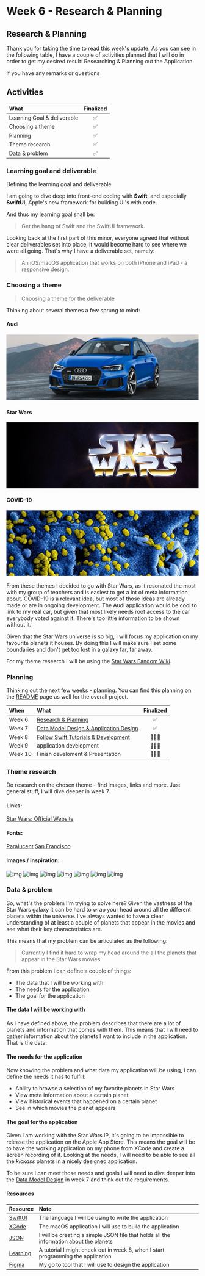 # Week 6 - Research & Planning

## Research & Planning

Thank you for taking the time to read this week's update. As you can see in the following table, I have a couple of activities planned that I will do in order to get my desired result: Researching & Planning out the Application.

If you have any remarks or questions

## Activities

| What | Finalized |
| :--- | :---: |
| Learning Goal & deliverable | ✅ |
| Choosing a theme | ✅ |
| Planning | ✅ |
| Theme research | ✅ |
| Data & problem | ✅ |

### Learning goal and deliverable

Defining the learning goal and deliverable

I am going to dive deep into front-end coding with **Swift**, and especially **SwiftUI**, Apple's new framework for building UI's with code.

And thus my learning goal shall be:

> Get the hang of Swift and the SwiftUI framework.

Looking back at the first part of this minor, everyone agreed that without clear deliverables set into place, it would become hard to see where we were all going. That's why I have a deliverable set, namely:

> An iOS/macOS application that works on both iPhone and iPad - a responsive design.

### Choosing a theme

> Choosing a theme for the deliverable

Thinking about several themes a few sprung to mind:

#### Audi

![image](https://raw.githubusercontent.com/mwdossantos/kb-86/master/star-wars-favorites-docs/images/audi.jpg)

#### Star Wars

![image](https://raw.githubusercontent.com/mwdossantos/kb-86/master/star-wars-favorites-docs/images/starwars.jpg)

#### COVID-19

![image](https://raw.githubusercontent.com/mwdossantos/kb-86/master/star-wars-favorites-docs/images/covid.jpg)

From these themes I decided to go with Star Wars, as it resonated the most with my group of teachers and is easiest to get a lot of meta information about. COVID-19 is a relevant idea, but most of those ideas are already made or are in ongoing development. The Audi application would be cool to link to my real car, but given that most likely needs root access to the car everybody voted against it. There's too little information to be shown without it.

Given that the Star Wars universe is so big, I will focus my application on my favourite planets it houses. By doing this I will make sure I set some boundaries and don't get too lost in a galaxy far, far away.

For my theme research I will be using the [Star Wars Fandom Wiki](https://starwars.fandom.com/wiki).

### Planning

Thinking out the next few weeks - planning. You can find this planning on the [README](https://github.com/mwdossantos/kb-86) page as well for the overall project.

| When | What | Finalized |
| :--- | :--- | :---: |
| Week 6 | [Research & Planning](https://github.com/mwdossantos/kb-86/blob/master/star-wars-favorites-docs/week-6-research-and-planning.md) | ✅ |
| Week 7 | [Data Model Design & Application Design](https://github.com/mwdossantos/kb-86/blob/master/star-wars-favorites-docs/week-7-data-model-design-and-application-design.md) | ✅ |
| Week 8 | [Follow Swift Tutorials & Development](https://github.com/mwdossantos/kb-86/blob/master/star-wars-favorites-docs/week-8-follow-swift-tutorials-and-development.md) | 🧑🏻‍💻 |
| Week 9 | application development | 🧑🏻‍💻 |
| Week 10 | Finish develoment & Presentation | 🧑🏻‍💻 |

### Theme research

Do research on the chosen theme - find images, links and more. Just general stuff, I will dive deeper in week 7.

#### Links:

[Star Wars: Official Website](https://www.starwars.com/)

#### Fonts:

[Paralucent](https://www.myfonts.com/fonts/device/paralucent/) [San Francisco](https://developer.apple.com/fonts/)

#### Images / inspiration:

![img](https://cdn.dribbble.com/users/808342/screenshots/10804502/media/c49bae730c270b3246683d0a3cc48513.jpg) ![img](https://cdn.dribbble.com/users/37585/screenshots/3286475/helm_shot359.png) ![img](https://cdn.dribbble.com/users/1032175/screenshots/8915549/media/45a1356a3948202b99d8c46e135749d7.png) ![img](https://cdn.dribbble.com/users/2096507/screenshots/4284503/starwars-hansolo-bg.jpg) ![img](https://cdn.dribbble.com/users/1575908/screenshots/8173066/media/a89e3e63d1924fb9918a9201acd27698.png) ![img](https://cdn.dribbble.com/users/15687/screenshots/8429874/media/e8ece76095c31f5f159cc1ac0487bfd9.png) ![img](https://cdn.dribbble.com/users/1575908/screenshots/8102158/media/7015d74623fd5577fd512ff9b76f63aa.jpg)

### Data & problem

So, what's the problem I'm trying to solve here? Given the vastness of the Star Wars galaxy it can be hard to wrap your head around all the different planets within the universe. I've always wanted to have a clear understanding of at least a couple of planets that appear in the movies and see what their key characteristics are.

This means that my problem can be articulated as the following:

> Currently I find it hard to wrap my head around the all the planets that appear in the Star Wars movies.

From this problem I can define a couple of things:

* The data that I will be working with
* The needs for the application
* The goal for the application

#### The data I will be working with

As I have defined above, the problem describes that there are a lot of planets and information that comes with them. This means that I will need to gather information about the planets I want to include in the application. That is the data.

#### The needs for the application

Now knowing the problem and what data my application will be using, I can define the needs it has to fulfill:

* Ability to browse a selection of my favorite planets in Star Wars
* View meta information about a certain planet
* View historical events that happened on a certain planet
* See in which movies the planet appears 

#### The goal for the application

Given I am working with the Star Wars IP, it's going to be impossible to release the application on the Apple App Store. This means the goal will be to have the working application on my phone from XCode and create a screen recording of it. Looking at the needs, I will need to be able to see all the _kickass_ planets in a nicely designed application.

To be sure I can meet those needs and goals I will need to dive deeper into the [Data Model Design](https://github.com/mwdossantos/kb-86/blob/master/star-wars-favorites-docs/week-7-data-model-design-and-application-design.md) in week 7 and think out the requirements.

#### Resources

| Resource | Note |
| :--- | :--- |
| [SwiftUI](https://developer.apple.com/xcode/swiftui/) | The language I will be using to write the application |
| [XCode](https://developer.apple.com/xcode/) | The macOS application I will use to build the application |
| [JSON](https://www.ioscreator.com/tutorials/swiftui-json-list-tutorial) | I will be creating a simple JSON file that holds all the information about the planets |
| [Learning](https://designcode.io/swiftui?promo=learnswiftui) | A tutorial I might check out in week 8, when I start programming the application |
| [Figma](https://figma.com) | My go to tool that I will use to design the application |

